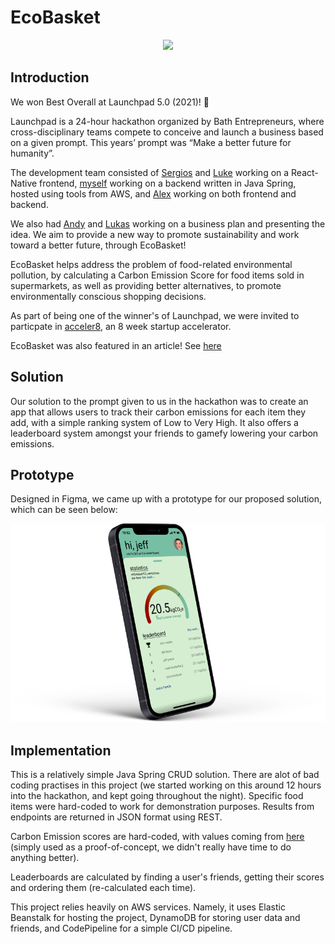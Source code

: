 # EcoBasket

<p align="center">
  <img
    src="https://imgur.com/TmOT1rU.png"
    width="50%"
  />
</p>

## Introduction

We won Best Overall at Launchpad 5.0 (2021)! :rocket:

Launchpad is a 24-hour hackathon organized by Bath Entrepreneurs, where cross-disciplinary teams compete to conceive and launch a business based on a given prompt. This years’ prompt was “Make a better future for humanity”.

The development team consisted of [Sergios](https://github.com/sg2295) and [Luke](https://github.com/lc2232) working on a React-Native frontend, [myself](https://github.com/OllieJonas) working on a backend written in Java Spring, hosted using tools from AWS, and [Alex](https://github.com/ll1) working on both frontend and backend.

We also had [Andy](https://www.linkedin.com/in/andrew-barton-000/) and [Lukas](https://www.linkedin.com/in/lukas-moment/) working on a business plan and presenting the idea. We aim to provide a new way to promote sustainability and work toward a better future, through EcoBasket!

EcoBasket helps address the problem of food-related environmental pollution, by calculating a Carbon Emission Score for food items sold in supermarkets, as well as providing better alternatives, to promote environmentally conscious shopping decisions.

As part of being one of the winner's of Launchpad, we were invited to particpate in [acceler8](https://uk.linkedin.com/company/acceler8bybe), an 8 week startup accelerator.

EcoBasket was also featured in an article! See [here](https://www.maddyness.com/uk/2021/04/01/meet-the-students-who-started-businesses-during-covid-19/)

## Solution

Our solution to the prompt given to us in the hackathon was to create an app that allows users to track their carbon emissions for each item they add, with a simple ranking system of Low to Very High. It also offers a leaderboard system amongst your friends to gamefy lowering your carbon emissions.

## Prototype

Designed in Figma, we came up with a prototype for our proposed solution, which can be seen below:

![EcoBasket Prototype #1](/images/ecobasket-prototype-1.png)

## Implementation

This is a relatively simple Java Spring CRUD solution. There are alot of bad coding practises in this project (we started working on this around 12 hours into the hackathon, and kept going throughout the night).  Specific food items were hard-coded to work for demonstration purposes. Results from endpoints are returned in JSON format using REST.

Carbon Emission scores are hard-coded, with values coming from [here](https://ourworldindata.org/grapher/ghg-per-kg-poore) (simply used as a proof-of-concept, we didn't really have time to do anything better).

Leaderboards are calculated by finding a user's friends, getting their scores and ordering them (re-calculated each time).

This project relies heavily on AWS services. Namely, it uses Elastic Beanstalk for hosting the project, DynamoDB for storing user data and friends, and CodePipeline for a simple CI/CD pipeline.


